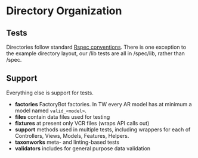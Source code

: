 Directory Organization
======================

Tests
-----

Directories follow standard [Rspec conventions](https://www.relishapp.com/rspec/rspec-rails/docs/directory-structure). 
There is one exception to the example directory layout, our /lib tests are all in /spec/lib, rather than /spec.  

Support
-------

Everything else is support for tests.

* **factories** FactoryBot factories. In TW every AR model has at minimum a model named `valid_<model>`.
* **files** contain data files used for testing
* **fixtures** at present only VCR files (wraps API calls out)
* **support** methods used in multiple tests, including wrappers for each of Controllers, Views, Models, Features, Helpers. 
* **taxonworks** meta- and linting-based tests 
* **validators** includes for general purpose data validation
